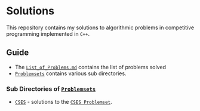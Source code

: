 # Solutions 
This repository contains my solutions to algorithmic problems in competitive programming implemented in `C++`.


## Guide
- The [`List_of_Problems.md`](./List_of_Problems.md) contains the list of problems solved
- [`Problemsets`](/Problemsets/) contains various sub directories. 

### Sub Directories of [`Problemsets`](/Problemsets/)
- [`CSES`](/Problemsets/CSES/) - solutions to the [`CSES Problemset`](https://cses.fi/problemset/).


